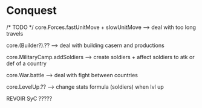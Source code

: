 # Conquest

/* TODO */
core.Forces.fastUnitMove + slowUnitMove --> deal with too long travels

core.(Builder?).?? --> deal with building casern and productions

core.MilitaryCamp.addSoldiers --> create soldiers + affect soldiers to atk or def of a country

core.War.battle --> deal with fight between countries

core.LevelUp.?? --> change stats formula (soldiers) when lvl up

REVOIR SyC ?????
